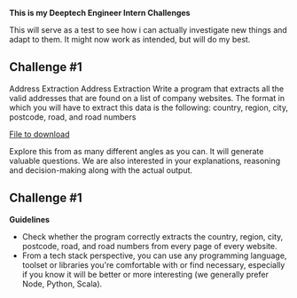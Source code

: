 **This is my Deeptech Engineer Intern Challenges**

This will serve as a test to see how i can actually investigate new things and adapt to them. It might now work as intended, but will do my best.

## Challenge #1
Address Extraction
Address Extraction
Write a program that extracts all the valid addresses that are found on a list of company websites. The format in which you will have to extract this data is the following: country, region, city, postcode, road, and road numbers

[File to download](https://github.com/PopDan23/Challange/blob/a109f71bc38a4a1540067fc26ccb97e9e7575db0/list%20of%20company%20websites.snappy.parquet)

Explore this from as many different angles as you can. It will generate valuable questions. We are also interested in your explanations, reasoning and decision-making along with the actual output. 

## Challenge #1
**Guidelines**

- Check whether the program correctly extracts the country, region, city, postcode, road, and road numbers from every page of every website.
- From a tech stack perspective, you can use any programming language, toolset or libraries you're comfortable with or find necessary, especially if you know it will be better or more interesting (we generally prefer Node, Python, Scala).
